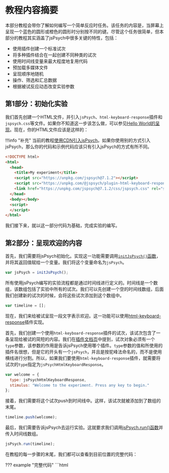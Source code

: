 # 教程内容摘要

本部分教程会带你了解如何编写一个简单反应时任务。该任务的内容是，当屏幕上呈现一个蓝色的圆形或橙色的圆形时分别按不同的键。尽管这个任务很简单，但本部分的教程其实涵盖了jsPsych中很多关键的特性，包括：

* 使用插件创建一个标准试次
* 将多种插件结合在一起创建不同种类的试次
* 使用时间线变量来最大程度地复用代码
* 预加载多媒体文件
* 呈现顺序地随机
* 操作、筛选和汇总数据
* 根据被试反应动态改变实验参数

## 第1部分：初始化实验

我们首先创建一个HTML文件，并引入`jsPsych`、`html-keyboard-response`插件和`jspsych.css`等文件。如果你不知道这一步该怎么做，可以参见[Hello World的呈现](hello-world.md)。现在，你的HTML文件应该是这样的：

!!!info "补充"
    当前的教程[使用CDN引入jsPsych](hello-world.md#1cdn)。如果你使用别的方式引入jsPsych，那么你的代码和示例代码应该只有引入jsPsych的方式有所不同。

```html
<!DOCTYPE html>
<html>
  <head>
    <title>My experiment</title>
    <script src="https://unpkg.com/jspsych@7.1.2"></script>
    <script src="https://unpkg.com/@jspsych/plugin-html-keyboard-response@1.1.0"></script>
    <link href="https://unpkg.com/jspsych@7.1.2/css/jspsych.css" rel="stylesheet" type="text/css" />
  </head>
  <body></body>
  <script>
  </script>
</html>
```

我们接下来，就以这一部分代码为基础，完成实验的编写。

## 第2部分：呈现欢迎的内容

首先，我们需要将jsPsych初始化。实现这一功能需要调用[`initJsPsych()`函数](../reference/jspsych.md#initjspsych)，并将其返回值赋给一个变量。我们将这个变量命名为`jsPsych`。

```javascript
var jsPsych = initJsPsych();
```

所有使用jsPsych编写的实验流程都是通过时间线进行定义的。时间线是一个数组，该数组包括了实验中所有的试次。我们可以先创建一个空的时间线数组，后面我们创建新的试次的时候，会将这些试次添加到这个数组中。

```javascript
var timeline = [];
```

现在，我们来给被试呈现一段文字表示欢迎。这一功能可以使用[html-keyboard-response](../plugins/html-keyboard-response.md)插件实现。

首先，我们创建一个使用`html-keyboard-response`插件的试次，该试次包含了一条呈现给被试的简短的内容。我们在[插件文档页](../overview/plugins.md)中提到，试次对象必须有一个`type`参数，该参数的作用是告诉jsPsych使用哪个插件。`type`参数的值和所使用的插件名很想，但是它的开头有一个`jsPsych`，并且是按驼峰法命名的，而不是使用横线进行分割。所以，如果我们要使用`html-keyboard-response`插件，就需要将试次的`type`指定为`jsPsychHtmlKeyboardResponse`。

```javascript
var welcome = {
  type: jsPsychHtmlKeyboardResponse,
  stimulus: "Welcome to the experiment. Press any key to begin."
};
```

接着，我们需要将这个试次push到时间线中。这样，该试次就被添加到了数组的末尾。

```javascript
timeline.push(welcome);
```

最后，我们需要告诉jsPsych去运行实验。这就要求我们调用[jsPsych.run()函数](../reference/jspsych.md#jspsychrun)并传入时间线数组。

```javascript
jsPsych.run(timeline);
```
在教程的每一步骤的末尾，我们都可以查看到目前位置的完整代码：

??? example "完整代码"
    ```html
    <!DOCTYPE html>
    <html>
      <head>
        <title>My experiment</title>
        <script src="https://unpkg.com/jspsych@7.1.2"></script>
        <script src="https://unpkg.com/@jspsych/plugin-html-keyboard-response@1.1.0"></script>
        <link href="https://unpkg.com/jspsych@7.1.2/css/jspsych.css" rel="stylesheet" type="text/css" />
      </head>
      <body></body>
      <script>
        
        /* initialize jsPsych */
        var jsPsych = initJsPsych();

        /* create timeline */
        var timeline = [];

        /* define welcome message trial */
        var welcome = {
          type: jsPsychHtmlKeyboardResponse,
          stimulus: "Welcome to the experiment. Press any key to begin."
        };
        timeline.push(welcome);

        /* start the experiment */
        jsPsych.run(timeline);

      </script>
    </html>
    ```

## 第3部分：呈现指导语

我们可以按照第2部分的方式，再创建一个`html-keyboard-response`试次，用来给被试呈现指导语。不过有所不同的是，在这个试次中，我们会使用到HTML格式的字符串来控制指导与的呈现，并且我们会指定`post_trial_gap`参数，使得指导语呈现结束后经过2秒，才会进入下一个试次。

试次定义如下：

```javascript
var instructions = {
  type: jsPsychHtmlKeyboardResponse,
  stimulus: `
    <p>In this experiment, a circle will appear in the center 
    of the screen.</p><p>If the circle is <strong>blue</strong>, 
    press the letter F on the keyboard as fast as you can.</p>
    <p>If the circle is <strong>orange</strong>, press the letter J 
    as fast as you can.</p>
    <div style='width: 700px;'>
    <div style='float: left;'><img src='img/blue.png'></img>
    <p class='small'><strong>Press the F key</strong></p></div>
    <div style='float: right;'><img src='img/orange.png'></img>
    <p class='small'><strong>Press the J key</strong></p></div>
    </div>
    <p>Press any key to begin.</p>
  `,
  post_trial_gap: 2000
};
```

!!!tip "小贴士"
    JavaScript中，定义`字符串`的方式有3种。我们可以使用单引号`'`、双引号`"`、或者反引号`` ` ``。使用反引号创建字符串相比于其他两种方式的优势在于，我们可以把字符串写成多行的形式，且可以使用[模板字符串](https://developer.mozilla.org/en-US/docs/Web/JavaScript/Reference/Template_literals)来更方便地将变量引入到字符串种。这两大优势在创建较长的HTML字符串的时候尤为突出。

我们可以看到，上面的HTML种包含了`<img>`标签，用于呈现实验刺激。我们需要下载这两张图片。右键点击下方的图片并选择*图片另存为...*，然后将保存的图片放到实验项目所在文件夹下的`img`文件夹中。

![blue circle](../img/blue.png)
![orange circle](../img/orange.png)

不要忘了把这个试次添加到时间线中：

```javascript
timeline.push(instructions);
```

??? example "完整代码"

    ```html
    <!DOCTYPE html>
    <html>
      <head>
        <title>My experiment</title>
        <script src="https://unpkg.com/jspsych@7.1.2"></script>
        <script src="https://unpkg.com/@jspsych/plugin-html-keyboard-response@1.1.0"></script>
        <link href="https://unpkg.com/jspsych@7.1.2/css/jspsych.css" rel="stylesheet" type="text/css" />
      </head>
      <body></body>
      <script>

        /* initialize jsPsych */
        var jsPsych = initJsPsych();

        /* create timeline */
        var timeline = [];

        /* define welcome message trial */
        var welcome = {
          type: jsPsychHtmlKeyboardResponse,
          stimulus: "Welcome to the experiment. Press any key to begin."
        };
        timeline.push(welcome);

        /* define instructions trial */
        var instructions = {
          type: jsPsychHtmlKeyboardResponse,
          stimulus: `
            <p>In this experiment, a circle will appear in the center 
            of the screen.</p><p>If the circle is <strong>blue</strong>, 
            press the letter F on the keyboard as fast as you can.</p>
            <p>If the circle is <strong>orange</strong>, press the letter J 
            as fast as you can.</p>
            <div style='width: 700px;'>
            <div style='float: left;'><img src='img/blue.png'></img>
            <p class='small'><strong>Press the F key</strong></p></div>
            <div style='float: right;'><img src='img/orange.png'></img>
            <p class='small'><strong>Press the J key</strong></p></div>
            </div>
            <p>Press any key to begin.</p>
          `,
          post_trial_gap: 2000
        };
        timeline.push(instructions);

        /* start the experiment */
        jsPsych.run(timeline);

      </script>
    </html>
    ```

## 第4部分：呈现刺激并记录被试反应

呈现刺激和呈现指导语是一个道理，只不过我们现在要呈现的是图片，而不是文字或HTML。因此，现在需要用到另一个插件——`image-keyboard-response`。我们先来通过`<script>`标签将这个插件添加进来。

```html hl_lines="5"
<head>
  <title>My experiment</title>
  <script src="https://unpkg.com/jspsych@7.1.2"></script>
  <script src="https://unpkg.com/@jspsych/plugin-html-keyboard-response@1.1.0"></script>
  <script src="https://unpkg.com/@jspsych/plugin-image-keyboard-response@1.1.0"></script>
  <link href="https://unpkg.com/jspsych@7.1.2/css/jspsych.css" rel="stylesheet" type="text/css" />
</head>
```

现在，我们先将每张图片呈现一次。插件的`stimulus`参数用于指定所使用的图片文件的路径，`choices`属性指有效的按键。这里，我们规定只有'f'和'j'键是有效的按键。

```javascript
var blue_trial = {
  type: jsPsychImageKeyboardResponse,
  stimulus: 'img/blue.png',
  choices: ['f', 'j']
};

var orange_trial = {
  type: jsPsychImageKeyboardResponse,
  stimulus: 'img/orange.png',
  choices: ['f', 'j']
};
```

和前面一样，需要将这个试次添加到时间线当中。

```javascript
timeline.push(blue_trial, orange_trial);
```

??? example "完整代码"

    ```html
    <!DOCTYPE html>
    <html>
      <head>
        <title>My experiment</title>
        <script src="https://unpkg.com/jspsych@7.1.2"></script>
        <script src="https://unpkg.com/@jspsych/plugin-html-keyboard-response@1.1.0"></script>
        <script src="https://unpkg.com/@jspsych/plugin-image-keyboard-response@1.1.0"></script>
        <link href="https://unpkg.com/jspsych@7.1.2/css/jspsych.css" rel="stylesheet" type="text/css" />
      </head>
      <body></body>
      <script>

        /* initialize jsPsych */
        var jsPsych = initJsPsych();

        /* create timeline */
        var timeline = [];

        /* define welcome message trial */
        var welcome = {
          type: jsPsychHtmlKeyboardResponse,
          stimulus: "Welcome to the experiment. Press any key to begin."
        };
        timeline.push(welcome);

        /* define instructions trial */
        var instructions = {
          type: jsPsychHtmlKeyboardResponse,
          stimulus: `
            <p>In this experiment, a circle will appear in the center 
            of the screen.</p><p>If the circle is <strong>blue</strong>, 
            press the letter F on the keyboard as fast as you can.</p>
            <p>If the circle is <strong>orange</strong>, press the letter J 
            as fast as you can.</p>
            <div style='width: 700px;'>
            <div style='float: left;'><img src='img/blue.png'></img>
            <p class='small'><strong>Press the F key</strong></p></div>
            <div style='float: right;'><img src='img/orange.png'></img>
            <p class='small'><strong>Press the J key</strong></p></div>
            </div>
            <p>Press any key to begin.</p>
          `,
          post_trial_gap: 2000
        };
        timeline.push(instructions);

        /* define test trials */
        var blue_trial = {
          type: jsPsychImageKeyboardResponse,
          stimulus: 'img/blue.png',
          choices: ['f', 'j']
        };

        var orange_trial = {
          type: jsPsychImageKeyboardResponse,
          stimulus: 'img/orange.png',
          choices: ['f', 'j']
        };

        timeline.push(blue_trial, orange_trial);

        /* start the experiment */
        jsPsych.run(timeline);

      </script>
    </html>
    ```

## 第5部分：预加载多媒体文件

当我们在实验中使用多媒体文件 (图片、音频、视频)时，应该在使用之前进行预加载，即，浏览器会在用到这些文件前将它们下载好，这样就不会在试次中用到这些资源时因为还需要下载它们而造成延迟了。

现在，我们来使用[预加载插件](../plugins/preload.md)来预加载这两张图片。[多媒体文件预加载部分](../overview/media-preloading.md)会对这个插件的各个选项进行更详尽的讲解，但现在，我们就只把需要预加载的文件列表传入这个插件。

首先，我们在`<head>`标签内将插件引入。

```html hl_lines="6"
<head>
  <title>My experiment</title>
  <script src="https://unpkg.com/jspsych@7.1.2"></script>
  <script src="https://unpkg.com/@jspsych/plugin-html-keyboard-response@1.1.0"></script>
  <script src="https://unpkg.com/@jspsych/plugin-image-keyboard-response@1.1.0"></script>
  <script src="https://unpkg.com/@jspsych/plugin-preload@1.1.0"></script>
  <link href="https://unpkg.com/jspsych@7.1.2/css/jspsych.css" rel="stylesheet" type="text/css" />
</head>
```

这个试次需要放在实验的最前面，所以需要将这段代码添加到`welcome`试次前。

```js
var preload = {
  type: jsPsychPreload,
  images: ['img/blue.png', 'img/orange.png']
};
```

和前面一样，需要将这个试次添加到时间线当中。

```js
timeline.push(preload);
```

??? example "完整代码"

    ```html
    <!DOCTYPE html>
    <html>
      <head>
        <title>My experiment</title>
        <script src="https://unpkg.com/jspsych@7.1.2"></script>
        <script src="https://unpkg.com/@jspsych/plugin-html-keyboard-response@1.1.0"></script>
        <script src="https://unpkg.com/@jspsych/plugin-image-keyboard-response@1.1.0"></script>
        <script src="https://unpkg.com/@jspsych/plugin-preload@1.1.0"></script>
        <link href="https://unpkg.com/jspsych@7.1.2/css/jspsych.css" rel="stylesheet" type="text/css" />
      </head>
      <body></body>
      <script>

        /* initialize jsPsych */
        var jsPsych = initJsPsych();

        /* create timeline */
        var timeline = [];

        /* preload images */
        var preload = {
          type: jsPsychPreload,
          images: ['img/blue.png', 'img/orange.png']
        };
        timeline.push(preload);

        /* define welcome message trial */
        var welcome = {
          type: jsPsychHtmlKeyboardResponse,
          stimulus: "Welcome to the experiment. Press any key to begin."
        };
        timeline.push(welcome);

        /* define instructions trial */
        var instructions = {
          type: jsPsychHtmlKeyboardResponse,
          stimulus: `
            <p>In this experiment, a circle will appear in the center 
            of the screen.</p><p>If the circle is <strong>blue</strong>, 
            press the letter F on the keyboard as fast as you can.</p>
            <p>If the circle is <strong>orange</strong>, press the letter J 
            as fast as you can.</p>
            <div style='width: 700px;'>
            <div style='float: left;'><img src='img/blue.png'></img>
            <p class='small'><strong>Press the F key</strong></p></div>
            <div style='float: right;'><img src='img/orange.png'></img>
            <p class='small'><strong>Press the J key</strong></p></div>
            </div>
            <p>Press any key to begin.</p>
          `,
          post_trial_gap: 2000
        };
        timeline.push(instructions);

        /* define test trials */
        var blue_trial = {
          type: jsPsychImageKeyboardResponse,
          stimulus: 'img/blue.png',
          choices: ['f', 'j']
        };

        var orange_trial = {
          type: jsPsychImageKeyboardResponse,
          stimulus: 'img/orange.png',
          choices: ['f', 'j']
        };
        timeline.push(blue_trial, orange_trial);

        /* start the experiment */
        jsPsych.run(timeline);

      </script>
    </html>
    ```

## 第6部分：时间线变量

在一个完整的实验中，可不能只有两个试次。如果要添加更多的试次，可以创建多个对象并添加到时间线中，也可以使用更高效的方式——时间线变量。

可以看到，呈现蓝色和橙色圆的试次的参数十分相似，唯一的不同之处在于呈现的图片文件。如果使用了时间线变量，就可以只定义一个呈现刺激的试次，然后不断复用，每次使用不同的参数。下面的例子中，我们可以看到，对于当前这种简单的实验，使用时间线变量也可以显著减少代码量。

首先，我们创建数组，将实验中要用到的试次放进去。现在这个实验只有两个试次——蓝色和橙色。

```javascript
var test_stimuli = [
  { stimulus: "img/blue.png"},
  { stimulus: "img/orange.png"}
];
```

然后，我们在显示蓝色或橙色的圆形以外，再在试次间呈现一个注视点 (+)。通过设置`html-keyboard-response`插件的`trial_duration`参数 (试次持续的时间)并将`choices`参数设置为`NO_KEYS` (所有按键均为无效案按键)，就可以让注视点呈现固定时长。

```javascript
var fixation = {
  type: jsPsychHtmlKeyboardResponse,
  stimulus: '<div style="font-size:60px;">+</div>',
  choices: "NO_KEYS",
  trial_duration: 1000,
};
```

我们再添加一个`image-keyboard-response`插件来显示刺激，不过这一次，我们用`jsPsych.timelineVariable()`函数来指定`stimulus`参数，jsPsych会从时间线变量中选取并对此赋值。

```javascript
var test = {
  type: jsPsychImageKeyboardResponse,
  stimulus: jsPsych.timelineVariable('stimulus'),
  choices: ['f', 'j']
}
```

为了让jsPsych知道调用`jsPsych.timelineVariable()`的时候是要从`test_stimuli`数组中取值，我们还需要创建一条新的时间线，并为其添加`timeline_variables`属性。

```javascript
var test_procedure = {
  timeline: [fixation, test],
  timeline_variables: test_stimuli
}
```

我们需要将`test_procedure`添加到主时间线，即`timeline`数组中，而`fixation`和`test`则不需要添加，因为我们已经把它们添加到`test_procedure`时间线中了。

```javascript
timeline.push(test_procedure);
```

当实验来到`test_procedure`这里时，jsPsych会根据`test_stimuli`数组的长度决定运行`test_procedure`时间线的次数 (当前实验中是2次)。第一次运行时，jsPsych会使用时间线变量中的第一个值 (蓝色)，第二次运行时则会使用第二个值 (橙色)。注意，呈现橙色圆和蓝色圆之前都会显示注视点，因为`timeline_variables`数组中每有一个值，都会将`test_procedure`的时间线完整重复一次。

??? example "完整代码"

    ```html
    <!DOCTYPE html>
    <html>
      <head>
        <title>My experiment</title>
        <script src="https://unpkg.com/jspsych@7.1.2"></script>
        <script src="https://unpkg.com/@jspsych/plugin-html-keyboard-response@1.1.0"></script>
        <script src="https://unpkg.com/@jspsych/plugin-image-keyboard-response@1.1.0"></script>
        <script src="https://unpkg.com/@jspsych/plugin-preload@1.1.0"></script>
        <link href="https://unpkg.com/jspsych@7.1.2/css/jspsych.css" rel="stylesheet" type="text/css" />
      </head>
      <body></body>
      <script>

        /* initialize jsPsych */
        var jsPsych = initJsPsych();

        /* create timeline */
        var timeline = [];

        /* preload images */
        var preload = {
          type: jsPsychPreload,
          images: ['img/blue.png', 'img/orange.png']
        }
        timeline.push(preload);

        /* define welcome message trial */
        var welcome = {
          type: jsPsychHtmlKeyboardResponse,
          stimulus: "Welcome to the experiment. Press any key to begin."
        };
        timeline.push(welcome);

        /* define instructions trial */
        var instructions = {
          type: jsPsychHtmlKeyboardResponse,
          stimulus: `
            <p>In this experiment, a circle will appear in the center 
            of the screen.</p><p>If the circle is <strong>blue</strong>, 
            press the letter F on the keyboard as fast as you can.</p>
            <p>If the circle is <strong>orange</strong>, press the letter J 
            as fast as you can.</p>
            <div style='width: 700px;'>
            <div style='float: left;'><img src='img/blue.png'></img>
            <p class='small'><strong>Press the F key</strong></p></div>
            <div style='float: right;'><img src='img/orange.png'></img>
            <p class='small'><strong>Press the J key</strong></p></div>
            </div>
            <p>Press any key to begin.</p>
          `,
          post_trial_gap: 2000
        };
        timeline.push(instructions);

        /* define trial stimuli array for timeline variables */
        var test_stimuli = [
          { stimulus: "img/blue.png"},
          { stimulus: "img/orange.png"}
        ];

        /* define fixation and test trials */
        var fixation = {
          type: jsPsychHtmlKeyboardResponse,
          stimulus: '<div style="font-size:60px;">+</div>',
          choices: "NO_KEYS",
          trial_duration: 1000,
        };

        var test = {
          type: jsPsychImageKeyboardResponse,
          stimulus: jsPsych.timelineVariable('stimulus'),
          choices: ['f', 'j']
        };

        /* define test procedure */
        var test_procedure = {
          timeline: [fixation, test],
          timeline_variables: test_stimuli
        };
        timeline.push(test_procedure);

        /* start the experiment */
        jsPsych.run(timeline);

      </script>
    </html>
    ```

## 第7部分：为添加了时间线变量的时间线设置参数

现在，我们的实验只有两个试次，而且每次实验中刺激的呈现顺序还是固定不变的。而在使用时间线变量的时候，我们可以对试次进行随机或多次重复。如果需要随机，可以对指定了`timeline_variables`属性的那个对象设置`randomie_order: true`。

```javascript
var test_procedure = {
  timeline: [fixation, test],
  timeline_variables: test_stimuli,
  randomize_order: true
};
```

我们还可以通过设置`repetitions`参数来延长实验。这一参数的作用是指定`timeline_variables`数组的重复次数。例如，如果我们设置`repetitiosn: 5`，则实验会将`timeline_variables`数组重复5次，因而，实验共有10个试次。

```javascript
var test_procedure = {
  timeline: [fixation, test],
  timeline_variables: test_stimuli,
  randomize_order: true,
  repetitions: 5
};
```
??? example "完整代码"

    ```html
    <!DOCTYPE html>
    <html>
      <head>
        <title>My experiment</title>
        <script src="https://unpkg.com/jspsych@7.1.2"></script>
        <script src="https://unpkg.com/@jspsych/plugin-html-keyboard-response@1.1.0"></script>
        <script src="https://unpkg.com/@jspsych/plugin-image-keyboard-response@1.1.0"></script>
        <script src="https://unpkg.com/@jspsych/plugin-preload@1.1.0"></script>
        <link href="https://unpkg.com/jspsych@7.1.2/css/jspsych.css" rel="stylesheet" type="text/css" />
      </head>
      <body></body>
      <script>

        /* initialize jsPsych */
        var jsPsych = initJsPsych();

        /* create timeline */
        var timeline = [];

        /* preload images */
        var preload = {
          type: jsPsychPreload,
          images: ['img/blue.png', 'img/orange.png']
        };
        timeline.push(preload);

        /* define welcome message trial */
        var welcome = {
          type: jsPsychHtmlKeyboardResponse,
          stimulus: "Welcome to the experiment. Press any key to begin."
        };
        timeline.push(welcome);

        /* define instructions trial */
        var instructions = {
          type: jsPsychHtmlKeyboardResponse,
          stimulus: `
            <p>In this experiment, a circle will appear in the center 
            of the screen.</p><p>If the circle is <strong>blue</strong>, 
            press the letter F on the keyboard as fast as you can.</p>
            <p>If the circle is <strong>orange</strong>, press the letter J 
            as fast as you can.</p>
            <div style='width: 700px;'>
            <div style='float: left;'><img src='img/blue.png'></img>
            <p class='small'><strong>Press the F key</strong></p></div>
            <div style='float: right;'><img src='img/orange.png'></img>
            <p class='small'><strong>Press the J key</strong></p></div>
            </div>
            <p>Press any key to begin.</p>
          `,
          post_trial_gap: 2000
        };
        timeline.push(instructions);

        /* define trial stimuli array for timeline variables */
        var test_stimuli = [
          { stimulus: "img/blue.png"},
          { stimulus: "img/orange.png"}
        ];

        /* define fixation and test trials */
        var fixation = {
          type: jsPsychHtmlKeyboardResponse,
          stimulus: '<div style="font-size:60px;">+</div>',
          choices: "NO_KEYS",
          trial_duration: 1000,
        };

        var test = {
          type: jsPsychImageKeyboardResponse,
          stimulus: jsPsych.timelineVariable('stimulus'),
          choices: ['f', 'j']
        };

        /* define test procedure */
        var test_procedure = {
          timeline: [fixation, test],
          timeline_variables: test_stimuli,
          randomize_order: true,
          repetitions: 5
        };
        timeline.push(test_procedure);

        /* start the experiment */
        jsPsych.run(timeline);

      </script>
    </html>
    ```

## 第8部分：使用函数指定参数

现在的实验还有一处可以改进的地方，那就是注视点的呈现时间。现在，刺激出现的时间是固定的，但是我们可以控制`fixation`试次的`trial_duration`属性来改变这一现状，只不过这样做的难处在于怎么保持现在这种代码结构。我们可以再添加一个时间线变量来控制时长，如`fixation_duration`，也可以选择另一种方案，将`trial_duration`定义为一个函数。如果参数为函数，则jsPsych会在运行到这个试次的时候执行这个函数。这意味着，如果这个函数每次的返回值是随机的，那么每次运行到这个试次时，我们可能会得到不同的参数值。

在当前的代码中，我们需要用到jsPsych内置的随机方法，参见[jsPsych.randomization模块](../reference/jspsych-randomization.md)。`jsPsych.randomization.sampleWithoutReplacement()`方法会从数组中无重复地随机抽取 *N* 个元素组成一个新的数组。

```javascript
var fixation = {
  type: jsPsychHtmlKeyboardResponse,
  stimulus: '<div style="font-size:60px;">+</div>',
  choices: "NO_KEYS",
  trial_duration: function(){
    return jsPsych.randomization.sampleWithoutReplacement([250, 500, 750, 1000, 1250, 1500, 1750, 2000], 1)[0];
  }
}
```

上面的代码中，我们把`fixation`中原本的`trial_duration: 1000`参数替换成了一个函数。函数里，我们从数组`[250, 500, 750, 1000, 1250, 1500, 1750, 2000]`中随机抽取1个元素 (传入`jsPsych.randomization.sampleWithoutReplacement`的第二个参数)。`jsPsych.randomization.sampleWithoutReplacement`的返回值是一个长度为1的数组，所以我们还需要加上`[0]`来获取随机抽取的元素的值。

??? example "完整代码"

    ```html
    <!DOCTYPE html>
    <html>
      <head>
        <title>My experiment</title>
        <script src="jspsych-6.3.0/jspsych.js"></script>
        <script src="jspsych-6.3.0/plugins/jspsych-html-keyboard-response.js"></script>
        <script src="jspsych-6.3.0/plugins/jspsych-image-keyboard-response.js"></script>
        <script src="jspsych-6.3.0/plugins/jspsych-preload.js"></script>
        <link href="jspsych-6.3.0/css/jspsych.css" rel="stylesheet" type="text/css">
      </head>
      <body></body>
      <script>

        /* initialize jsPsych */
        var jsPsych = initJsPsych();

        /* create timeline */
        var timeline = [];

        /* preload images */
        var preload = {
          type: jsPsychPreload,
          images: ['img/blue.png', 'img/orange.png']
        }
        timeline.push(preload);

        /* define welcome message trial */
        var welcome = {
          type: jsPsychHtmlKeyboardResponse,
          stimulus: "Welcome to the experiment. Press any key to begin."
        };
        timeline.push(welcome);

        /* define instructions trial */
        var instructions = {
          type: jsPsychHtmlKeyboardResponse,
          stimulus: `
            <p>In this experiment, a circle will appear in the center 
            of the screen.</p><p>If the circle is <strong>blue</strong>, 
            press the letter F on the keyboard as fast as you can.</p>
            <p>If the circle is <strong>orange</strong>, press the letter J 
            as fast as you can.</p>
            <div style='width: 700px;'>
            <div style='float: left;'><img src='img/blue.png'></img>
            <p class='small'><strong>Press the F key</strong></p></div>
            <div style='float: right;'><img src='img/orange.png'></img>
            <p class='small'><strong>Press the J key</strong></p></div>
            </div>
            <p>Press any key to begin.</p>
          `,
          post_trial_gap: 2000
        };
        timeline.push(instructions);

        /* define trial stimuli array for timeline variables */
        var test_stimuli = [
          { stimulus: "img/blue.png"},
          { stimulus: "img/orange.png"}
        ];

        /* define fixation and test trials */
        var fixation = {
          type: jsPsychHtmlKeyboardResponse,
          stimulus: '<div style="font-size:60px;">+</div>',
          choices: "NO_KEYS",
          trial_duration: function(){
            return jsPsych.randomization.sampleWithoutReplacement([250, 500, 750, 1000, 1250, 1500, 1750, 2000], 1)[0];
          }
        };

        var test = {
          type: jsPsychImageKeyboardResponse,
          stimulus: jsPsych.timelineVariable('stimulus'),
          choices: ['f', 'j']
        };

        /* define test procedure */
        var test_procedure = {
          timeline: [fixation, test],
          timeline_variables: test_stimuli,
          randomize_order: true,
          repetitions: 5
        };
        timeline.push(test_procedure);

        /* start the experiment */
        jsPsych.run(timeline);

      </script>
    </html>
    ```

## 第9部分：呈现数据

现在这个简单的实验已经成型了，可以来看一看收集的数据了。jsPsych内置了[`jsPsych.data.displayData()`函数](../reference/jspsych-data.md#jspsychdatadisplaydata)，在debug的时候非常有用。该函数会清空屏幕上的内容，并显示实验进行到当前阶段所收集到的原始数据。我们在真正开展实验的时候，这个功能并没有什么用处，但是在开发阶段，用这个功能去查看收集到的数据还是很好用的。

如果想让`displayData`函数在实验结束时运行一次，可以使用[`on_finish`回调函数](../overview/events.md#on_finish-experiment)。该函数会自动在实验中所有试次结束后执行一次。我们可以在通过`initJsPsych`方法初始化jsPsych的时候设置这个函数。

```javascript
var jsPsych = initJsPsych({
  on_finish: function() {
    jsPsych.data.displayData();
  }
});
```

??? example "完整代码"

    ```html
    <!DOCTYPE html>
    <html>
      <head>
        <title>My experiment</title>
        <script src="https://unpkg.com/jspsych@7.1.2"></script>
        <script src="https://unpkg.com/@jspsych/plugin-html-keyboard-response@1.1.0"></script>
        <script src="https://unpkg.com/@jspsych/plugin-image-keyboard-response@1.1.0"></script>
        <script src="https://unpkg.com/@jspsych/plugin-preload@1.1.0"></script>
        <link href="https://unpkg.com/jspsych@7.1.2/css/jspsych.css" rel="stylesheet" type="text/css" />
      </head>
      <body></body>
      <script>

        /* initialize jsPsych */
        var jsPsych = initJsPsych({
          on_finish: function() {
            jsPsych.data.displayData();
          }
        });

        /* create timeline */
        var timeline = [];

        /* preload images */
        var preload = {
          type: jsPsychPreload,
          images: ['img/blue.png', 'img/orange.png']
        };
        timeline.push(preload);

        /* define welcome message trial */
        var welcome = {
          type: jsPsychHtmlKeyboardResponse,
          stimulus: "Welcome to the experiment. Press any key to begin."
        };
        timeline.push(welcome);

        /* define instructions trial */
        var instructions = {
          type: jsPsychHtmlKeyboardResponse,
          stimulus: `
            <p>In this experiment, a circle will appear in the center 
            of the screen.</p><p>If the circle is <strong>blue</strong>, 
            press the letter F on the keyboard as fast as you can.</p>
            <p>If the circle is <strong>orange</strong>, press the letter J 
            as fast as you can.</p>
            <div style='width: 700px;'>
            <div style='float: left;'><img src='img/blue.png'></img>
            <p class='small'><strong>Press the F key</strong></p></div>
            <div style='float: right;'><img src='img/orange.png'></img>
            <p class='small'><strong>Press the J key</strong></p></div>
            </div>
            <p>Press any key to begin.</p>
          `,
          post_trial_gap: 2000
        };
        timeline.push(instructions);

        /* define trial stimuli array for timeline variables */
        var test_stimuli = [
          { stimulus: "img/blue.png"},
          { stimulus: "img/orange.png"}
        ];

        /* define fixation and test trials */
        var fixation = {
          type: jsPsychHtmlKeyboardResponse,
          stimulus: '<div style="font-size:60px;">+</div>',
          choices: "NO_KEYS",
          trial_duration: function(){
            return jsPsych.randomization.sampleWithoutReplacement([250, 500, 750, 1000, 1250, 1500, 1750, 2000], 1)[0];
          }
        };

        var test = {
          type: jsPsychImageKeyboardResponse,
          stimulus: jsPsych.timelineVariable('stimulus'),
          choices: ['f', 'j']
        };

        /* define test procedure */
        var test_procedure = {
          timeline: [fixation, test],
          timeline_variables: test_stimuli,
          randomize_order: true,
          repetitions: 5
        };
        timeline.push(test_procedure);

        /* start the experiment */
        jsPsych.run(timeline);

      </script>
    </html>
    ```

## 第10部分：添加数据

jsPsych中，所有的试次都可以任意添加额外的数据。这一部分数据会和插件自身记录的数据一起被记录下来，这样，实验者就可以记录除了实验数据以外的、试次相关的属性。

我们什么时候会用到这一特性呢？在这个实验中，如果给所有呈现圆形的试次都标记为`response`试次，在数据处理阶段就可以更方便地筛选出那些关键试次。我们可以这样实现这一功能：

```javascript
var test = {
  type: jsPsychImageKeyboardResponse,
  stimulus: jsPsych.timelineVariable('stimulus'),
  choices: ['f', 'j'],
  data: {
    task: 'response'
  }
};
```

我们还可以给试次添加诸如正确反应这一类属性 (蓝色圆按F，橙色圆按J)。在当前的代码中，是通过时间线变量来控制呈现什么颜色的圆形。所以，如果要根据呈现刺激的不同来给试次添加不同的正确反应，就需要在`test_stimuli`中添加这个正确反应，并在试次的`data`属性中调用`jsPsych.timelineVariable()`函数进行赋值。

我们先给`test_stimuli`中的每个对象添加一个"correct_response"属性并赋值。

```javascript
var test_stimuli = [
  { stimulus: "img/blue.png",  correct_response: 'f'},
  { stimulus: "img/orange.png",  correct_response: 'j'}
];
```

这样，就可以在`test`试次的`data`参数中调用`timelineVariable()`函数来获取各个试次的"correct_response"值。

```javascript
var test = {
  type: jsPsychImageKeyboardResponse,
  stimulus: jsPsych.timelineVariable('stimulus'),
  choices: ['f', 'j'],
  data: {
    task: 'response',
    correct_response: jsPsych.timelineVariable('correct_response')
  }
};
```

我们可能还会需要将呈现注视点的试次标记出来，这样就可以更方便地将这些试次的数据移除

```js
var fixation = {
  type: jsPsychHtmlKeyboardResponse,
  stimulus: '<div style="font-size:60px;">+</div>',
  choices: "NO_KEYS",
  trial_duration: function(){
    return jsPsych.randomization.sampleWithoutReplacement([250, 500, 750, 1000, 1250, 1500, 1750, 2000], 1)[0];
  },
  data: {
    task: 'fixation'
  }
};
```

??? example "完整代码"

    ```html
    <!DOCTYPE html>
    <html>
      <head>
        <title>My experiment</title>
        <script src="https://unpkg.com/jspsych@7.1.2"></script>
        <script src="https://unpkg.com/@jspsych/plugin-html-keyboard-response@1.1.0"></script>
        <script src="https://unpkg.com/@jspsych/plugin-image-keyboard-response@1.1.0"></script>
        <script src="https://unpkg.com/@jspsych/plugin-preload@1.1.0"></script>
        <link href="https://unpkg.com/jspsych@7.1.2/css/jspsych.css" rel="stylesheet" type="text/css" />
      </head>
      <body></body>
      <script>

        /* initialize jsPsych */
        var jsPsych = initJsPsych({
          on_finish: function() {
            jsPsych.data.displayData();
          }
        });

        /* create timeline */
        var timeline = [];

        /* preload images */
        var preload = {
          type: jsPsychPreload,
          images: ['img/blue.png', 'img/orange.png']
        };
        timeline.push(preload);

        /* define welcome message trial */
        var welcome = {
          type: jsPsychHtmlKeyboardResponse,
          stimulus: "Welcome to the experiment. Press any key to begin."
        };
        timeline.push(welcome);

        /* define instructions trial */
        var instructions = {
          type: jsPsychHtmlKeyboardResponse,
          stimulus: `
            <p>In this experiment, a circle will appear in the center 
            of the screen.</p><p>If the circle is <strong>blue</strong>, 
            press the letter F on the keyboard as fast as you can.</p>
            <p>If the circle is <strong>orange</strong>, press the letter J 
            as fast as you can.</p>
            <div style='width: 700px;'>
            <div style='float: left;'><img src='img/blue.png'></img>
            <p class='small'><strong>Press the F key</strong></p></div>
            <div style='float: right;'><img src='img/orange.png'></img>
            <p class='small'><strong>Press the J key</strong></p></div>
            </div>
            <p>Press any key to begin.</p>
          `,
          post_trial_gap: 2000
        };
        timeline.push(instructions);

        /* define trial stimuli array for timeline variables */
        var test_stimuli = [
          { stimulus: "img/blue.png",  correct_response: 'f'},
          { stimulus: "img/orange.png",  correct_response: 'j'}
        ];

        /* define fixation and test trials */
        var fixation = {
          type: jsPsychHtmlKeyboardResponse,
          stimulus: '<div style="font-size:60px;">+</div>',
          choices: "NO_KEYS",
          trial_duration: function(){
            return jsPsych.randomization.sampleWithoutReplacement([250, 500, 750, 1000, 1250, 1500, 1750, 2000], 1)[0];
          },
          data: {
            task: 'fixation'
          }
        };

        var test = {
          type: jsPsychImageKeyboardResponse,
          stimulus: jsPsych.timelineVariable('stimulus'),
          choices: ['f', 'j'],
          data: {
            task: 'response',
            correct_response: jsPsych.timelineVariable('correct_response')
          }
        };

        /* define test procedure */
        var test_procedure = {
          timeline: [fixation, test],
          timeline_variables: test_stimuli,
          randomize_order: true,
          repetitions: 5
        };
        timeline.push(test_procedure);

        /* start the experiment */
        jsPsych.run(timeline);

      </script>
      </html>
    ```

## 第11部分：在实验中操作实验数据

在对试次进行了标记后，分析阶段就可以更方便地判断被试反应是否正确了。

但是，我们也可以在实验运行过程中就把这件事情做了，这样也为事后的分析省了不少时间。

这需要用到试次的`on_finish`事件。我们可以把函数赋给`on_finish`，该函数的传入值为当前试次记录的数据。函数内部可以对这个数据对象进行操作，对该传入参数的改变也应用到jsPsych内部记录的数据上。

下面的示例中，我们会对被试反应是否正确进行判断，并给数据对象添加一个`correct`属性。

```javascript
var test = {
  type: jsPsychImageKeyboardResponse,
  stimulus: jsPsych.timelineVariable('stimulus'),
  choices: ['f', 'j'],
  data: {
    task: 'response',
    correct_response: jsPsych.timelineVariable('correct_response')
  },
  on_finish: function(data){
    data.correct = jsPsych.pluginAPI.compareKeys(data.response, data.correct_response);
  }
};
```

`data.response`的值是被试按的键，我们把这个值和`data.correct_response`值进行比较，并将计算出的结果赋给`data.correct`。

!!!info "补充"
  在这里，我们用到了[jsPsych.pluginAPI.compareKeys](../reference/jspsych-pluginAPI.md#jspsychpluginapicomparekeys)函数来比较`data.response`和`data.correct_response`。之所以使用这个函数，是因为它进行比较既可以是 *大小写敏感* 也可以是 *大小写不敏感*，这取决于[实验的配置](../overview/experiment-options.md)。被试按键的记录是大小写敏感的 (例如，'f'或'F')，但很多时候我们并不在乎被试的按键是大写还是小写的 (所以默认情况下，我们将实验设置中的`case_sensitive`属性设置为`false`)。使用了`jsPsych.pluginAPI.commpareKeys`函数后，即使被试在按键的同时按下了Shift或Caps Lock，jsPsych也能正确记录被试的反应。这个函数仅和键盘按键相关；对于其他类型的反应，如点击按钮，则可以直接将被试反应和正确答案进行比较，例如：
  ```js
  data.correct = data.response === data.correct_response;
  ```

??? example "完整代码"

    ```html
    <!DOCTYPE html>
    <html>
      <head>
        <title>My experiment</title>
        <script src="https://unpkg.com/jspsych@7.1.2"></script>
        <script src="https://unpkg.com/@jspsych/plugin-html-keyboard-response@1.1.0"></script>
        <script src="https://unpkg.com/@jspsych/plugin-image-keyboard-response@1.1.0"></script>
        <script src="https://unpkg.com/@jspsych/plugin-preload@1.1.0"></script>
        <link href="https://unpkg.com/jspsych@7.1.2/css/jspsych.css" rel="stylesheet" type="text/css" />
      </head>
      <body></body>
      <script>

        /* initialize jsPsych */
        var jsPsych = initJsPsych({
          on_finish: function() {
            jsPsych.data.displayData();
          }
        });

        /* create timeline */
        var timeline = [];

        /* preload images */
        var preload = {
          type: jsPsychPreload,
          images: ['img/blue.png', 'img/orange.png']
        };
        timeline.push(preload);

        /* define welcome message trial */
        var welcome = {
          type: jsPsychHtmlKeyboardResponse,
          stimulus: "Welcome to the experiment. Press any key to begin."
        };
        timeline.push(welcome);

        /* define instructions trial */
        var instructions = {
          type: jsPsychHtmlKeyboardResponse,
          stimulus: `
            <p>In this experiment, a circle will appear in the center 
            of the screen.</p><p>If the circle is <strong>blue</strong>, 
            press the letter F on the keyboard as fast as you can.</p>
            <p>If the circle is <strong>orange</strong>, press the letter J 
            as fast as you can.</p>
            <div style='width: 700px;'>
            <div style='float: left;'><img src='img/blue.png'></img>
            <p class='small'><strong>Press the F key</strong></p></div>
            <div style='float: right;'><img src='img/orange.png'></img>
            <p class='small'><strong>Press the J key</strong></p></div>
            </div>
            <p>Press any key to begin.</p>
          `,
          post_trial_gap: 2000
        };
        timeline.push(instructions);

        /* define trial stimuli array for timeline variables */
        var test_stimuli = [
          { stimulus: "img/blue.png",  correct_response: 'f'},
          { stimulus: "img/orange.png",  correct_response: 'j'}
        ];

        /* define fixation and test trials */
        var fixation = {
          type: jsPsychHtmlKeyboardResponse,
          stimulus: '<div style="font-size:60px;">+</div>',
          choices: "NO_KEYS",
          trial_duration: function(){
            return jsPsych.randomization.sampleWithoutReplacement([250, 500, 750, 1000, 1250, 1500, 1750, 2000], 1)[0];
          },
          data: {
            task: 'fixation'
          }
        };

        var test = {
          type: jsPsychImageKeyboardResponse,
          stimulus: jsPsych.timelineVariable('stimulus'),
          choices: ['f', 'j'],
          data: {
            task: 'response',
            correct_response: jsPsych.timelineVariable('correct_response')
          },
          on_finish: function(data){
            data.correct = jsPsych.pluginAPI.compareKeys(data.response, data.correct_response);
          }
        };

        /* define test procedure */
        var test_procedure = {
          timeline: [fixation, test],
          timeline_variables: test_stimuli,
          randomize_order: true,
          repetitions: 5
        };
        timeline.push(test_procedure);

        /* start the experiment */
        jsPsych.run(timeline);

      </script>
    </html>
    ```

## 第12部分：数据汇总

jsPsych提供了一些用于分析数据的函数，例如计算指定试次的平均反应时。在这一部分，我们就来试着用这些函数，给实验最后添加一个试次，把被试的准确率和平均反应时呈现给他们。

这里用的是`html-keyboard-response`插件。因为呈现的内容是由被试在实验中的表现所决定的，因而我们需要用函数给`stimulus`参数赋值，这个函数的返回值就是需要呈现的文本内容。

!!!info "补充"
  把函数赋值给一个"普通"的参数 (即，所要求的数据类型不是函数的参数)有很多方便之处，因为这样就可以根据被试前面的反应和其他在实验开始时无从得知的信息动态改变参数值。详见[动态参数部分](../overview/dynamic-parameters.md)。

这一部分的代码是这样的：

```js
var debrief_block = {
  type: jsPsychHtmlKeyboardResponse,
  stimulus: function() {

    var trials = jsPsych.data.get().filter({task: 'response'});
    var correct_trials = trials.filter({correct: true});
    var accuracy = Math.round(correct_trials.count() / trials.count() * 100);
    var rt = Math.round(correct_trials.select('rt').mean());

    return `<p>You responded correctly on ${accuracy}% of the trials.</p>
      <p>Your average response time was ${rt}ms.</p>
      <p>Press any key to complete the experiment. Thank you!</p>`;

  }
};
timeline.push(debrief_block);
```

给`trials`变量赋值时，用到了`jsPsych.data.get()`，这个函数的返回值是一个jsPsych数据集，它包含了实验中收集的所有数据。我们可以用`.filter`来选取出`task`属性为`'response'`的试次 (这就体现出了第10部分中对试次进行标记的好处了)。`trials`包含了所有呈现刺激的试次的数据。

我们可以再调用一次`.filter()`来从`trials`数据集中选取出`correct`属性为`true`的试次，从而筛选出被试做出正确反应的试次

计算正确率的时候，我们调用了`.count()`方法来判断正确的试次数和总试次数，并使用了`Math.round()`函数来去除小数点后的位数。

最后，我们对`correct_trials`数据集使用了`.select`方法，选取这些试次的`'rt'`属性，去计算正确反应试次的平均反应时，然后再使用`.mean()`方法来计算平均反应时。

## 完整代码

下面的代码可以在下载的jsPsych的`/examples`文件夹中找到，文件名为`demo-simple-rt-task.html`。

```html
<!DOCTYPE html>
<html>
  <head>
    <title>My experiment</title>
    <script src="https://unpkg.com/jspsych@7.1.2"></script>
    <script src="https://unpkg.com/@jspsych/plugin-html-keyboard-response@1.1.0"></script>
    <script src="https://unpkg.com/@jspsych/plugin-image-keyboard-response@1.1.0"></script>
    <script src="https://unpkg.com/@jspsych/plugin-preload@1.1.0"></script>
    <link href="https://unpkg.com/jspsych@7.1.2/css/jspsych.css" rel="stylesheet" type="text/css" />
  </head>
  <body></body>
  <script>

    /* initialize jsPsych */
    var jsPsych = initJsPsych({
      on_finish: function() {
        jsPsych.data.displayData();
      }
    });

    /* create timeline */
    var timeline = [];

    /* preload images */
    var preload = {
      type: jsPsychPreload,
      images: ['img/blue.png', 'img/orange.png']
    };
    timeline.push(preload);

    /* define welcome message trial */
    var welcome = {
      type: jsPsychHtmlKeyboardResponse,
      stimulus: "Welcome to the experiment. Press any key to begin."
    };
    timeline.push(welcome);

    /* define instructions trial */
    var instructions = {
      type: jsPsychHtmlKeyboardResponse,
      stimulus: `
        <p>In this experiment, a circle will appear in the center 
        of the screen.</p><p>If the circle is <strong>blue</strong>, 
        press the letter F on the keyboard as fast as you can.</p>
        <p>If the circle is <strong>orange</strong>, press the letter J 
        as fast as you can.</p>
        <div style='width: 700px;'>
        <div style='float: left;'><img src='img/blue.png'></img>
        <p class='small'><strong>Press the F key</strong></p></div>
        <div style='float: right;'><img src='img/orange.png'></img>
        <p class='small'><strong>Press the J key</strong></p></div>
        </div>
        <p>Press any key to begin.</p>
      `,
      post_trial_gap: 2000
    };
    timeline.push(instructions);

    /* define trial stimuli array for timeline variables */
    var test_stimuli = [
      { stimulus: "img/blue.png",  correct_response: 'f'},
      { stimulus: "img/orange.png",  correct_response: 'j'}
    ];

    /* define fixation and test trials */
    var fixation = {
      type: jsPsychHtmlKeyboardResponse,
      stimulus: '<div style="font-size:60px;">+</div>',
      choices: "NO_KEYS",
      trial_duration: function(){
        return jsPsych.randomization.sampleWithoutReplacement([250, 500, 750, 1000, 1250, 1500, 1750, 2000], 1)[0];
      },
      data: {
        task: 'fixation'
      }
    };

    var test = {
      type: jsPsychImageKeyboardResponse,
      stimulus: jsPsych.timelineVariable('stimulus'),
      choices: ['f', 'j'],
      data: {
        task: 'response',
        correct_response: jsPsych.timelineVariable('correct_response')
      },
      on_finish: function(data){
        data.correct = jsPsych.pluginAPI.compareKeys(data.response, data.correct_response);
      }
    };

    /* define test procedure */
    var test_procedure = {
      timeline: [fixation, test],
      timeline_variables: test_stimuli,
      repetitions: 5,
      randomize_order: true
    };
    timeline.push(test_procedure);

    /* define debrief */
    var debrief_block = {
      type: jsPsychHtmlKeyboardResponse,
      stimulus: function() {

        var trials = jsPsych.data.get().filter({task: 'response'});
        var correct_trials = trials.filter({correct: true});
        var accuracy = Math.round(correct_trials.count() / trials.count() * 100);
        var rt = Math.round(correct_trials.select('rt').mean());

        return `<p>You responded correctly on ${accuracy}% of the trials.</p>
          <p>Your average response time was ${rt}ms.</p>
          <p>Press any key to complete the experiment. Thank you!</p>`;

      }
    };
    timeline.push(debrief_block);

    /* start the experiment */
    jsPsych.run(timeline);
    
  </script>
</html>
```
